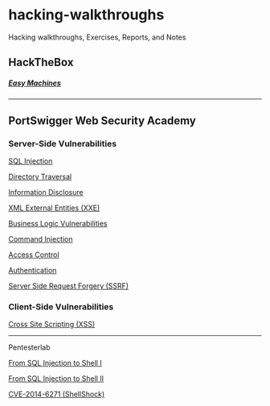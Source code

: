 # hacking-walkthroughs
Hacking walkthroughs, Exercises, Reports, and Notes

## HackTheBox

##### [Easy Machines](htb_walkthroughs/easy/README.md)

---
## PortSwigger Web Security Academy

### Server-Side Vulnerabilities

[SQL Injection](PortSwigger_Web_Security_Academy/SQL_Injection/README.md)

[Directory Traversal](PortSwigger_Web_Security_Academy/Directory_Traversal/README.md)

[Information Disclosure](PortSwigger_Web_Security_Academy/Information_Disclosure/README.md)

[XML External Entities (XXE)](PortSwigger_Web_Security_Academy/XXE/README.md)

[Business Logic Vulnerabilities](PortSwigger_Web_Security_Academy/Business_Logic/README.md)

[Command Injection](PortSwigger_Web_Security_Academy/Command_Injection/README.md)

[Access Control](PortSwigger_Web_Security_Academy/Access_Control/README.md)

[Authentication](PortSwigger_Web_Security_Academy/Authentication/README.md)

[Server Side Request Forgery (SSRF)](PortSwigger_Web_Security_Academy/SSRF/README.md)


### Client-Side Vulnerabilities

[Cross Site Scripting (XSS)](PortSwigger_Web_Security_Academy/XSS/README.md)

---
Pentesterlab

[From SQL Injection to Shell I](/Pentester%20Lab/From%20SQL%20Injection%20to%20Shell/sql_2_shell.md)

[From SQL Injection to Shell II](/Pentester%20Lab/)

[CVE-2014-6271 (ShellShock)](/Pentester%20Lab/)